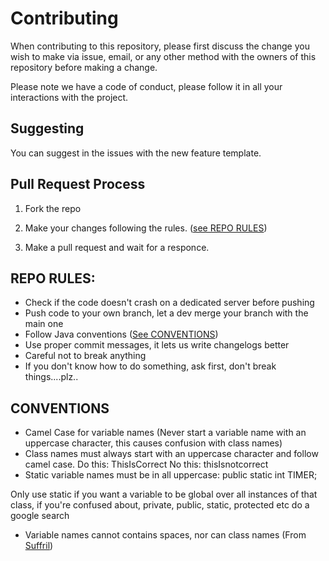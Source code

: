 # Contributing

When contributing to this repository, please first discuss the change you wish to make via issue,
email, or any other method with the owners of this repository before making a change. 

Please note we have a code of conduct, please follow it in all your interactions with the project.


## Suggesting

You can suggest in the issues with the new feature template.

## Pull Request Process

1. Fork the repo

2. Make your changes following the rules. ([see REPO RULES](https://github.com/bpteammc/world-plus/new/master#repo-rules))

3. Make a pull request and wait for a responce.


## REPO RULES:
- Check if the code doesn't crash on a dedicated server before pushing
- Push code to your own branch, let a dev merge your branch with the main one 
- Follow Java conventions ([See CONVENTIONS](https://github.com/bpteammc/world-plus/new/master#conventions))
- Use proper commit messages, it lets us write changelogs better
- Careful not to break anything
- If you don't know how to do something, ask first, don't break things....plz..

## CONVENTIONS 
- Camel Case for variable names (Never start a variable name with an uppercase character, this causes confusion with class names)
- Class names must always start with an uppercase character and follow camel case. 
Do this:
ThisIsCorrect
No this:
thisIsnotcorrect
- Static variable names must be in all uppercase:
public static int TIMER;

Only use static if you want a variable to be global over all instances of that class, if you're confused about, private, public, static, protected etc do a google search
- Variable names cannot contains spaces, nor can class names
(From [Suffril](https://www.github.com/suffril))
